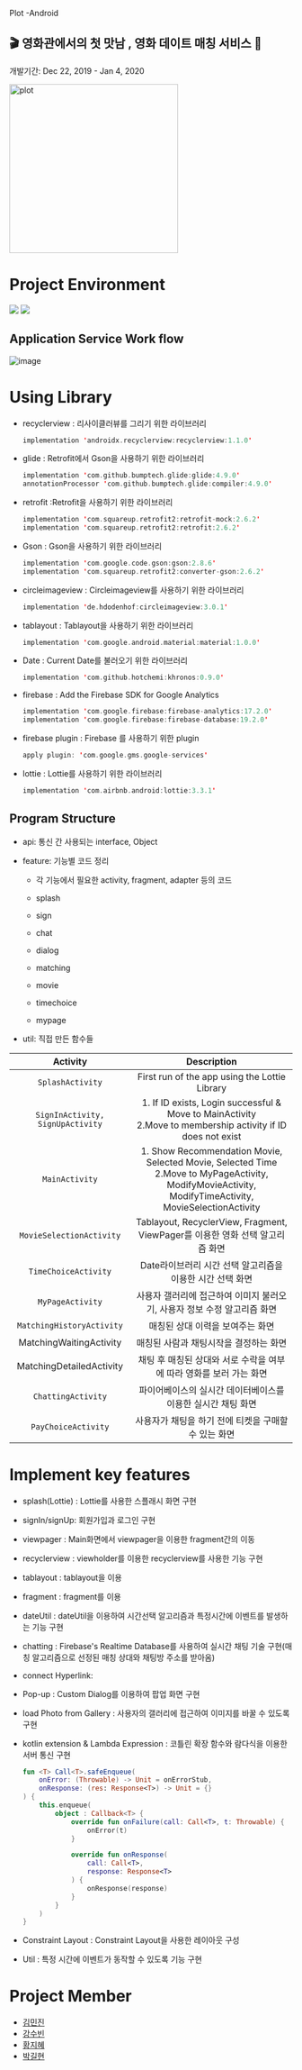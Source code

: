 Plot -Android

##  🎬 영화관에서의 첫 맛남 , 영화 데이트 매칭 서비스 🍿

 개발기간:  Dec 22, 2019 - Jan 4, 2020

<img width="300" alt="plot" src="https://user-images.githubusercontent.com/57608585/71559878-9d498400-2aa6-11ea-81d1-0f407b7bc3c6.png">





# **Project Environment**

![](https://img.shields.io/badge/Android-29-green) ![](https://img.shields.io/badge/Kotlin-1.3.41-blue)



## Application Service Work flow

![image](https://user-images.githubusercontent.com/50284754/71726182-aad18600-2e79-11ea-8d07-4c41837010c0.png)


# Using Library

- recyclerview : 리사이클러뷰를 그리기 위한 라이브러리

  ```kotlin
  implementation 'androidx.recyclerview:recyclerview:1.1.0'
  ```

- glide : Retrofit에서 Gson을 사용하기 위한 라이브러리

  ```kotlin
  implementation 'com.github.bumptech.glide:glide:4.9.0'
  annotationProcessor 'com.github.bumptech.glide:compiler:4.9.0'
  ```

- retrofit :Retrofit을 사용하기 위한 라이브러리

  ```kotlin
  implementation 'com.squareup.retrofit2:retrofit-mock:2.6.2'
  implementation 'com.squareup.retrofit2:retrofit:2.6.2'
  ```

- Gson : Gson을 사용하기 위한 라이브러리

  ```kotlin
  implementation 'com.google.code.gson:gson:2.8.6'
  implementation 'com.squareup.retrofit2:converter-gson:2.6.2'
  ```

- circleimageview : Circleimageview를 사용하기 위한 라이브러리

  ```kotlin
  implementation 'de.hdodenhof:circleimageview:3.0.1'
  ```

- tablayout : Tablayout을 사용하기 위한 라이브러리

  ```kotlin
  implementation 'com.google.android.material:material:1.0.0'
  ```

- Date : Current Date를 불러오기 위한 라이브러리

  ```kotlin
  implementation 'com.github.hotchemi:khronos:0.9.0'
  ```

- firebase :  Add the Firebase SDK for Google Analytics

  ```kotlin
  implementation 'com.google.firebase:firebase-analytics:17.2.0'
  implementation 'com.google.firebase:firebase-database:19.2.0'
  ```

- firebase plugin : Firebase 를 사용하기 위한 plugin

  ```kotlin
  apply plugin: 'com.google.gms.google-services'
  ```

- lottie : Lottie를 사용하기 위한 라이브러리

  ```kotlin
  implementation 'com.airbnb.android:lottie:3.3.1'
  ```

  

## Program Structure

* api: 통신 간 사용되는 interface, Object

* feature: 기능별 코드 정리

  * 각 기능에서 필요한 activity, fragment, adapter 등의 코드
  * splash
  * sign

  * chat
  * dialog
  * matching
  * movie
  * timechoice
  * mypage

* util: 직접 만든 함수들

|             Activity             |                         Description                          |
| :------------------------------: | :----------------------------------------------------------: |
|         `SplashActivity`         |        First run of the app using the Lottie Library         |
| `SignInActivity, SignUpActivity` | 1. If ID exists, Login successful & Move to MainActivity<br />2.Move to membership activity if ID does not exist |
|          `MainActivity`          | 1. Show Recommendation Movie, Selected Movie, Selected Time<br />2.Move to MyPageActivity, ModifyMovieActivity, ModifyTimeActivity, MovieSelectionActivity |
|     `MovieSelectionActivity`     | Tablayout, RecyclerView, Fragment, ViewPager를 이용한 영화 선택 알고리즘 화면 |
|       `TimeChoiceActivity`       |  Date라이브러리 시간 선택 알고리즘을 이용한 시간 선택 화면   |
|         `MyPageActivity`         | 사용자 갤러리에 접근하여 이미지 불러오기, 사용자 정보 수정 알고리즘 화면 |
|    `MatchingHistoryActivity`     |               매칭된 상대 이력을 보여주는 화면               |
|     MatchingWaitingActivity      |            매칭된 사람과 채팅시작을 결정하는 화면            |
|     MatchingDetailedActivity     | 채팅 후 매칭된 상대와 서로 수락을 여부에 따라 영화를 보러 가는 화면 |
|        `ChattingActivity`        | 파이어베이스의 실시간 데이터베이스를 이용한 실시간 채팅 화면 |
|       `PayChoiceActivity`        |     사용자가 채팅을 하기 전에 티켓을 구매할 수 있는 화면     |



# Implement key features

- splash(Lottie) : Lottie를 사용한 스플래시 화면 구현

- signIn/signUp: 회원가입과 로그인 구현 

- viewpager : Main화면에서 viewpager을 이용한 fragment간의 이동

- recyclerview : viewholder를 이용한 recyclerview를 사용한 기능 구현

- tablayout : tablayout을 이용 

- fragment : fragment를 이용

- dateUtil : dateUtil을 이용하여 시간선택 알고리즘과 특정시간에 이벤트를 발생하는 기능 구현

- chatting : Firebase's Realtime Database를 사용하여 실시간 채팅 기술 구현(매칭 알고리즘으로 선정된 매칭 상대와 채팅방 주소를 받아옴)

- connect Hyperlink:

- Pop-up : Custom Dialog를 이용하여 팝업 화면 구현

- load Photo from Gallery : 사용자의 갤러리에 접근하여 이미지를 바꿀 수 있도록 구현

- kotlin extension & Lambda Expression : 코틀린 확장 함수와 람다식을 이용한 서버 통신 구현

  ```kotlin
  fun <T> Call<T>.safeEnqueue(
      onError: (Throwable) -> Unit = onErrorStub,
      onResponse: (res: Response<T>) -> Unit = {}
  ) {
      this.enqueue(
          object : Callback<T> {
              override fun onFailure(call: Call<T>, t: Throwable) {
                  onError(t)
              }
  
              override fun onResponse(
                  call: Call<T>,
                  response: Response<T>
              ) {
                  onResponse(response)
              }
          }
      )
  }
  ```

- Constraint Layout :  Constraint Layout을 사용한 레이아웃 구성

- Util : 특정 시간에 이벤트가 동작할 수 있도록 기능 구현

# **Project Member**

- [김민진](https://github.com/kim003512)
- [강수빈](https://github.com/ksb0511)
- [황지혜](https://github.com/jihye0420)
- [박길현](https://github.com/G-hyeon)



